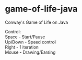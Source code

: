 # game-of-life-java
Conway's Game of Life on Java

Control:<br>
  Space - Start/Pause<br>
  Up/Down - Speed control<br>
  Right - 1 iteration<br>
  Mouse - Drawing/Earsing<br>
